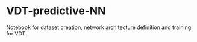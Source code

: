 # VDT-predictive-NN
Notebook for dataset creation, network architecture definition and training for VDT.
